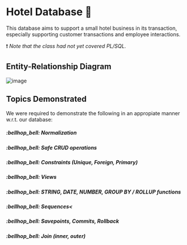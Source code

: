# Hotel Database 	:hotel:
This database aims to support a small hotel business in its transaction, especially supporting customer transactions and employee interactions.

:exclamation: *Note that the class had not yet covered PL/SQL.*

## Entity-Relationship Diagram
![image](https://user-images.githubusercontent.com/105399768/225158516-0897cd12-86fb-4efd-bfb7-2f980a9525ab.png)

## Topics Demonstrated
We were required to demonstrate the following in an appropiate manner w.r.t. our database:
<h5>:bellhop_bell: Normalization
<h5>:bellhop_bell: Safe CRUD operations
<h5>:bellhop_bell: Constraints (Unique, Foreign, Primary)
<h5>:bellhop_bell: Views
<h5>:bellhop_bell: STRING, DATE, NUMBER, GROUP BY / ROLLUP functions
<h5>:bellhop_bell: Sequences<
<h5>:bellhop_bell: Savepoints, Commits, Rollback
<h5>:bellhop_bell: Join (inner, outer)


